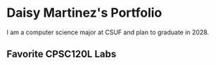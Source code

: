 
# Daisy Martinez's Portfolio

I am a computer science major at CSUF and plan to graduate in 2028.


## Favorite CPSC120L Labs
